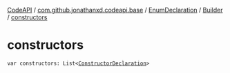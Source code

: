 [CodeAPI](../../../index.md) / [com.github.jonathanxd.codeapi.base](../../index.md) / [EnumDeclaration](../index.md) / [Builder](index.md) / [constructors](.)

# constructors

`var constructors: List<`[`ConstructorDeclaration`](../../-constructor-declaration/index.md)`>`
